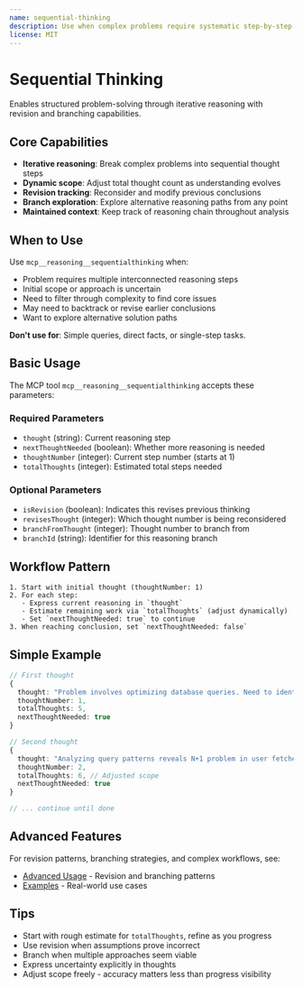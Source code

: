 ```yaml
---
name: sequential-thinking
description: Use when complex problems require systematic step-by-step reasoning with ability to revise thoughts, branch into alternative approaches, or dynamically adjust scope. Ideal for multi-stage analysis, design planning, problem decomposition, or tasks with initially unclear scope.
license: MIT
---
```


# Sequential Thinking

Enables structured problem-solving through iterative reasoning with revision and branching capabilities.

## Core Capabilities

- **Iterative reasoning**: Break complex problems into sequential thought steps
- **Dynamic scope**: Adjust total thought count as understanding evolves
- **Revision tracking**: Reconsider and modify previous conclusions
- **Branch exploration**: Explore alternative reasoning paths from any point
- **Maintained context**: Keep track of reasoning chain throughout analysis

## When to Use

Use `mcp__reasoning__sequentialthinking` when:
- Problem requires multiple interconnected reasoning steps
- Initial scope or approach is uncertain
- Need to filter through complexity to find core issues
- May need to backtrack or revise earlier conclusions
- Want to explore alternative solution paths

**Don't use for**: Simple queries, direct facts, or single-step tasks.

## Basic Usage

The MCP tool `mcp__reasoning__sequentialthinking` accepts these parameters:

### Required Parameters

- `thought` (string): Current reasoning step
- `nextThoughtNeeded` (boolean): Whether more reasoning is needed
- `thoughtNumber` (integer): Current step number (starts at 1)
- `totalThoughts` (integer): Estimated total steps needed

### Optional Parameters

- `isRevision` (boolean): Indicates this revises previous thinking
- `revisesThought` (integer): Which thought number is being reconsidered
- `branchFromThought` (integer): Thought number to branch from
- `branchId` (string): Identifier for this reasoning branch

## Workflow Pattern

```
1. Start with initial thought (thoughtNumber: 1)
2. For each step:
   - Express current reasoning in `thought`
   - Estimate remaining work via `totalThoughts` (adjust dynamically)
   - Set `nextThoughtNeeded: true` to continue
3. When reaching conclusion, set `nextThoughtNeeded: false`
```

## Simple Example

```typescript
// First thought
{
  thought: "Problem involves optimizing database queries. Need to identify bottlenecks first.",
  thoughtNumber: 1,
  totalThoughts: 5,
  nextThoughtNeeded: true
}

// Second thought
{
  thought: "Analyzing query patterns reveals N+1 problem in user fetches.",
  thoughtNumber: 2,
  totalThoughts: 6, // Adjusted scope
  nextThoughtNeeded: true
}

// ... continue until done
```

## Advanced Features

For revision patterns, branching strategies, and complex workflows, see:
- [Advanced Usage](references/advanced.md) - Revision and branching patterns
- [Examples](references/examples.md) - Real-world use cases

## Tips

- Start with rough estimate for `totalThoughts`, refine as you progress
- Use revision when assumptions prove incorrect
- Branch when multiple approaches seem viable
- Express uncertainty explicitly in thoughts
- Adjust scope freely - accuracy matters less than progress visibility
